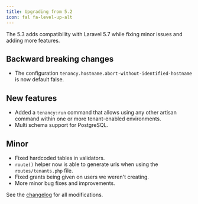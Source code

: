 ```yaml
---
title: Upgrading from 5.2
icon: fal fa-level-up-alt
---
```

The 5.3 adds compatibility with Laravel 5.7 while fixing minor issues and adding
more features.

## Backward breaking changes

- The configuration `tenancy.hostname.abort-without-identified-hostname` is
now default false.

## New features

- Added a `tenancy:run` command that allows using any other artisan command within
one or more tenant-enabled environments.
- Multi schema support for PostgreSQL.

## Minor

- Fixed hardcoded tables in validators.
- `route()` helper now is able to generate urls when using the `routes/tenants.php` file.
- Fixed grants being given on users we weren't creating.
- More minor bug fixes and improvements.

See the [changelog](https://github.com/tenancy/multi-tenant/blob/5.x/changelog.md) for
all modifications.
